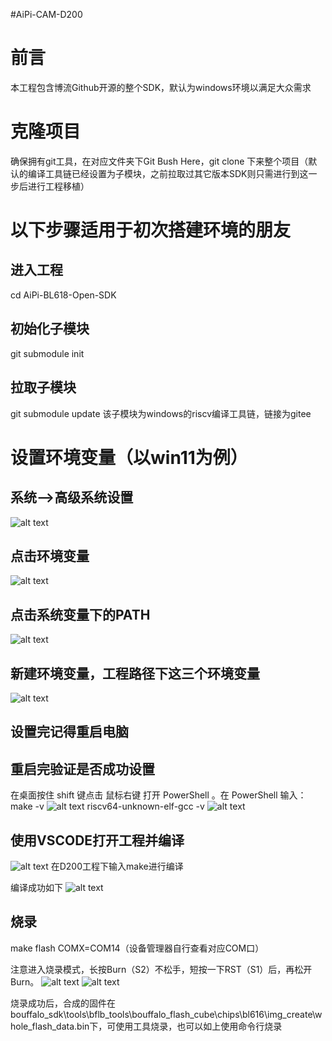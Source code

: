 #AiPi-CAM-D200

# 前言
本工程包含博流Github开源的整个SDK，默认为windows环境以满足大众需求

# 克隆项目
确保拥有git工具，在对应文件夹下Git Bush Here，git clone 下来整个项目（默认的编译工具链已经设置为子模块，之前拉取过其它版本SDK则只需进行到这一步后进行工程移植）

# 以下步骤适用于初次搭建环境的朋友
## 进入工程
cd AiPi-BL618-Open-SDK

## 初始化子模块
git submodule init

## 拉取子模块
git submodule update
该子模块为windows的riscv编译工具链，链接为gitee

# 设置环境变量（以win11为例）
## 系统——>高级系统设置
![alt text](image.png)
## 点击环境变量
![alt text](image-1.png)
## 点击系统变量下的PATH
![alt text](image-2.png)
## 新建环境变量，工程路径下这三个环境变量
![alt text](image-3.png)
## 设置完记得重启电脑

## 重启完验证是否成功设置
在桌面按住 shift 键点击 鼠标右键 打开 PowerShell 。在 PowerShell 输入：
make -v
![alt text](image-6.png)
 riscv64-unknown-elf-gcc -v
![alt text](image-7.png)

## 使用VSCODE打开工程并编译
![alt text](image-8.png)
在D200工程下输入make进行编译

编译成功如下
![alt text](image-9.png)

## 烧录
make flash COMX=COM14（设备管理器自行查看对应COM口）

注意进入烧录模式，长按Burn（S2）不松手，短按一下RST（S1）后，再松开Burn。
![alt text](image-10.png)
![alt text](image-11.png)

烧录成功后，合成的固件在bouffalo_sdk\tools\bflb_tools\bouffalo_flash_cube\chips\bl616\img_create\whole_flash_data.bin下，可使用工具烧录，也可以如上使用命令行烧录